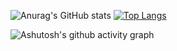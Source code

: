 ![Anurag's GitHub stats](https://github-readme-stats.vercel.app/api?username=xwxtwd&show_icons=true&theme=radical)
[![Top Langs](https://github-readme-stats.vercel.app/api/top-langs/?username=xwxtwd&layout=donut-vertical&theme=radical)](https://github.com/anuraghazra/github-readme-stats)

![Ashutosh's github activity graph](https://github-readme-activity-graph.vercel.app/graph?username=xwxtwd)



<!--
**xwxtwd/xwxtwd** is a ✨ _special_ ✨ repository because its `README.md` (this file) appears on your GitHub profile.

Here are some ideas to get you started:

- 🔭 I’m currently working on ...
- 🌱 I’m currently learning ...
- 👯 I’m looking to collaborate on ...
- 🤔 I’m looking for help with ...
- 💬 Ask me about ...
- 📫 How to reach me: ...
- 😄 Pronouns: ...
- ⚡ Fun fact: ...
-->
